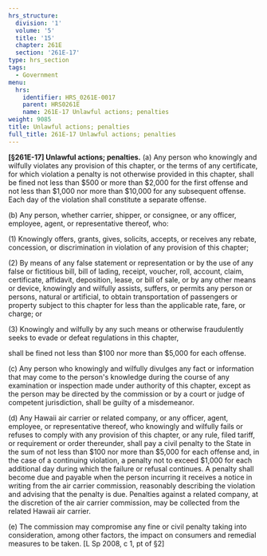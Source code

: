 ```yaml
---
hrs_structure:
  division: '1'
  volume: '5'
  title: '15'
  chapter: 261E
  section: '261E-17'
type: hrs_section
tags:
  - Government
menu:
  hrs:
    identifier: HRS_0261E-0017
    parent: HRS0261E
    name: 261E-17 Unlawful actions; penalties
weight: 9085
title: Unlawful actions; penalties
full_title: 261E-17 Unlawful actions; penalties
---
```

**[§261E-17] Unlawful actions; penalties.** (a) Any person who knowingly and wilfully violates any provision of this chapter, or the terms of any certificate, for which violation a penalty is not otherwise provided in this chapter, shall be fined not less than $500 or more than $2,000 for the first offense and not less than $1,000 nor more than $10,000 for any subsequent offense. Each day of the violation shall constitute a separate offense.

(b) Any person, whether carrier, shipper, or consignee, or any officer, employee, agent, or representative thereof, who:

(1) Knowingly offers, grants, gives, solicits, accepts, or receives any rebate, concession, or discrimination in violation of any provision of this chapter;

(2) By means of any false statement or representation or by the use of any false or fictitious bill, bill of lading, receipt, voucher, roll, account, claim, certificate, affidavit, deposition, lease, or bill of sale, or by any other means or device, knowingly and wilfully assists, suffers, or permits any person or persons, natural or artificial, to obtain transportation of passengers or property subject to this chapter for less than the applicable rate, fare, or charge; or

(3) Knowingly and wilfully by any such means or otherwise fraudulently seeks to evade or defeat regulations in this chapter,

shall be fined not less than $100 nor more than $5,000 for each offense.

(c) Any person who knowingly and wilfully divulges any fact or information that may come to the person's knowledge during the course of any examination or inspection made under authority of this chapter, except as the person may be directed by the commission or by a court or judge of competent jurisdiction, shall be guilty of a misdemeanor.

(d) Any Hawaii air carrier or related company, or any officer, agent, employee, or representative thereof, who knowingly and wilfully fails or refuses to comply with any provision of this chapter, or any rule, filed tariff, or requirement or order thereunder, shall pay a civil penalty to the State in the sum of not less than $100 nor more than $5,000 for each offense and, in the case of a continuing violation, a penalty not to exceed $1,000 for each additional day during which the failure or refusal continues. A penalty shall become due and payable when the person incurring it receives a notice in writing from the air carrier commission, reasonably describing the violation and advising that the penalty is due. Penalties against a related company, at the discretion of the air carrier commission, may be collected from the related Hawaii air carrier.

(e) The commission may compromise any fine or civil penalty taking into consideration, among other factors, the impact on consumers and remedial measures to be taken. [L Sp 2008, c 1, pt of §2]
